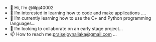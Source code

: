 - 👋 Hi, I’m @lilpj40002
- 👀 I’m interested in learning how to code and make applications ....
- 🌱 I’m currently learning how to use the C+ and Python programming languages...
- 💞️ I’m looking to collaborate on an early stage project...
- 📫 How to reach me:praisejoynaliaka@gmail.com ...
  

<!---
lilpj40002/lilpj40002 is a ✨ special ✨ repository because its `README.md` (this file) appears on your GitHub profile.
You can click the Preview link to take a look at your changes.
--->
